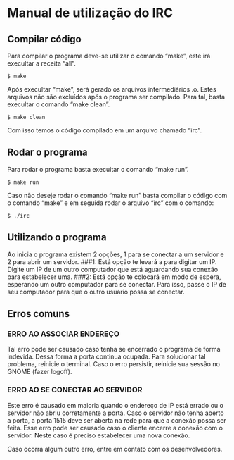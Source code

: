 # Manual de utilização do IRC

## Compilar código
Para compilar o programa deve-se utilizar o comando “make”, este irá execultar a receita “all”.
```
$ make
```
Após execultar “make”, será gerado os arquivos intermediários .o. Estes arquivos não são excluídos após o programa ser compilado. Para tal, basta execultar o comando “make clean”.
```
$ make clean
```
Com isso temos o código compilado em um arquivo chamado “irc”.


## Rodar o programa
Para rodar o programa basta execultar o comando “make run”.
```
$ make run
```
Caso não deseje rodar o comando “make run” basta compilar o código com o comando “make” e em seguida rodar o arquivo “irc” com o comando:
```
$ ./irc
```

## Utilizando o programa
Ao inicia o programa existem 2 opções, 1 para se conectar a um servidor e 2 para abrir um servidor.
###1: Está opção te levará a para digitar um IP. Digite um IP de um outro computador que está aguardando sua conexão para estabelecer uma.
###2: Está opção te colocará em modo de espera, esperando um outro computador para se conectar. Para isso, passe o IP de seu computador para que o outro usuário possa se conectar.


## Erros comuns
### ERRO AO ASSOCIAR ENDEREÇO
Tal erro pode ser causado caso tenha se encerrado o programa de forma indevida. Dessa forma a porta continua ocupada. Para solucionar tal problema, reinicie o terminal. Caso o erro persistir, reinicie sua sessão no GNOME (fazer logoff).
### ERRO AO SE CONECTAR AO SERVIDOR
Este erro é causado em maioria quando o endereço de IP está errado ou o servidor não abriu corretamente a porta.
Caso o servidor não tenha aberto a porta, a porta 1515 deve ser aberta na rede para que a conexão possa ser feita.
Esse erro pode ser causado caso o cliente encerre a conexão com o servidor. Neste caso é preciso estabelecer uma nova conexão.

Caso ocorra algum outro erro, entre em contato com os desenvolvedores.
